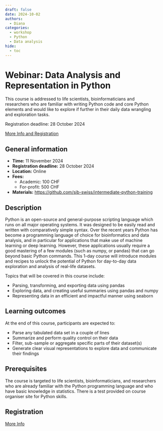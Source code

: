 ```yaml
---
draft: false
date: 2024-10-02
authors:
  - Diana
categories:
  - workshop
  - Python
  - Data analysis
hide:
  - toc
---
```


# Webinar: Data Analysis and Representation in Python

This course is addressed to life scientists, bioinformaticians and researchers who are familiar with writing Python code and core Python elements and would like to explore if further in their daily data wrangling and exploration tasks.

Registration deadline: 28 October 2024

[More Info and Registration](https://www.sib.swiss/training/course/20241111_DARPY) 

<!-- more -->

## General information 

* __Time:__ 11 November 2024
* __Registration deadline:__ 28 October 2024
* __Location:__  Online
* __Fees:__ 
    *  Academic: 100 CHF
    *  For-profit: 500 CHF
* __Materials:__ https://github.com/sib-swiss/intermediate-python-training

## Description

Python is an open-source and general-purpose scripting language which runs on all major operating systems. It was designed to be easily read and written with comparatively simple syntax. Over the recent years Python has become a programming language of choice for bioinformatics and data analysis, and in particular for applications that make use of machine learning or deep learning. However, these applications usually require a good mastering of a few modules (such as numpy, or pandas) that can go beyond basic Python commands. This 1-day course will introduce modules and recipes to unlock the potential of Python for day-to-day data exploration and analysis of real-life datasets.

Topics that will be covered in this course include:

* Parsing, transforming, and exporting data using pandas
* Exploring data, and creating useful summaries using pandas and numpy
* Representing data in an efficient and impactful manner using seaborn

## Learning outcomes

At the end of this course, participants are expected to:

* Parse any tabulated data set in a couple of lines
* Summarize and perform quality control on their data
* Filter, sub-sample or aggregate specific parts of their dataset(s)
* Generate clear visual representations to explore data and communicate their findings

## Prerequisites

The course is targeted to life scientists, bioinformaticians, and researchers who are already familiar with the Python programming language and who have basic knowledge in statistics. There is a test provided on course organiser site for Python skills. 

## Registration

[More Info](https://www.sib.swiss/training/course/20241111_DARPY) 

